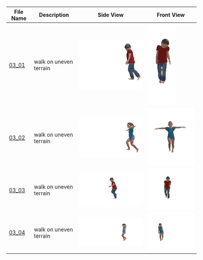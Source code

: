 |File Name|Description|Side View|Front View|
|-|-|-|-|
|[03_01](https://github.com/Shriinivas/cmubvh/raw/main/Sequence-001-009/03/Data/03_01.zip)|walk on uneven terrain|<img src="https://github.com/Shriinivas/cmubvhgifs/blob/main/Sequence-001-009/03/03_01_0.gif"/>|<img src="https://github.com/Shriinivas/cmubvhgifs/blob/main/Sequence-001-009/03/03_01_1.gif"/>|
|[03_02](https://github.com/Shriinivas/cmubvh/raw/main/Sequence-001-009/03/Data/03_02.zip)|walk on uneven terrain|<img src="https://github.com/Shriinivas/cmubvhgifs/blob/main/Sequence-001-009/03/03_02_0.gif"/>|<img src="https://github.com/Shriinivas/cmubvhgifs/blob/main/Sequence-001-009/03/03_02_1.gif"/>|
|[03_03](https://github.com/Shriinivas/cmubvh/raw/main/Sequence-001-009/03/Data/03_03.zip)|walk on uneven terrain|<img src="https://github.com/Shriinivas/cmubvhgifs/blob/main/Sequence-001-009/03/03_03_0.gif"/>|<img src="https://github.com/Shriinivas/cmubvhgifs/blob/main/Sequence-001-009/03/03_03_1.gif"/>|
|[03_04](https://github.com/Shriinivas/cmubvh/raw/main/Sequence-001-009/03/Data/03_04.zip)|walk on uneven terrain|<img src="https://github.com/Shriinivas/cmubvhgifs/blob/main/Sequence-001-009/03/03_04_0.gif"/>|<img src="https://github.com/Shriinivas/cmubvhgifs/blob/main/Sequence-001-009/03/03_04_1.gif"/>|
